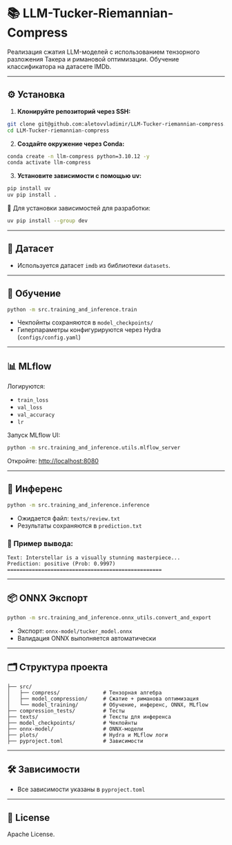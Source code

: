 # 📚 LLM-Tucker-Riemannian-Compress

Реализация сжатия LLM-моделей с использованием тензорного разложения Такера и римановой оптимизации. Обучение классификатора на датасете IMDb.

---

## ⚙️ Установка

1. **Клонируйте репозиторий через SSH:**

```bash
git clone git@github.com:aletovvladimir/LLM-Tucker-riemannian-compress.git
cd LLM-Tucker-riemannian-compress
```

2. **Создайте окружение через Conda:**

```bash
conda create -n llm-compress python=3.10.12 -y
conda activate llm-compress
```

3. **Установите зависимости с помощью uv:**

```bash
pip install uv
uv pip install .
```

📌 Для установки зависимостей для разработки:

```bash
uv pip install --group dev
```

---

## 📂 Датасет

* Используется датасет `imdb` из библиотеки `datasets`.

---

## 🏃 Обучение

```bash
python -m src.training_and_inference.train
```

* Чекпойнты сохраняются в `model_checkpoints/`
* Гиперпараметры конфигурируются через Hydra (`configs/config.yaml`)

---

## 📊 MLflow

Логируются:

* `train_loss`
* `val_loss`
* `val_accuracy`
* `lr`

Запуск MLflow UI:

```bash
python -m src.training_and_inference.utils.mlflow_server
```

Откройте: [http://localhost:8080](http://localhost:8080)

---

## 🧠 Инференс

```bash
python -m src.training_and_inference.inference
```

* Ожидается файл: `texts/review.txt`
* Результаты сохраняются в `prediction.txt`

### 💬 Пример вывода:

```
Text: Interstellar is a visually stunning masterpiece...
Prediction: positive (Prob: 0.9997)
==================================================
```

---

## 📦 ONNX Экспорт

```bash
python -m src.training_and_inference.onnx_utils.convert_and_export
```

* Экспорт: `onnx-model/tucker_model.onnx`
* Валидация ONNX выполняется автоматически

---

## 🗂️ Структура проекта

```
├── src/
│   ├── compress/              # Тензорная алгебра
│   ├── model_compression/     # Сжатие + риманова оптимизация
│   └── model_training/        # Обучение, инференс, ONNX, MLflow
├── compression_tests/         # Тесты
├── texts/                     # Тексты для инференса
├── model_checkpoints/         # Чекпойнты
├── onnx-model/                # ONNX-модели
├── plots/                     # Hydra и MLflow логи
├── pyproject.toml             # Зависимости
```

---

## 🛠️ Зависимости

* Все зависимости указаны в `pyproject.toml`

---

## 📝 License

Apache License.
